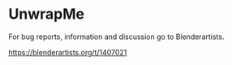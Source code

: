 # UnwrapMe

For bug reports, information and discussion go to Blenderartists.

https://blenderartists.org/t/1407021
